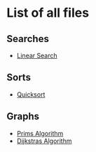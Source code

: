 # List of all files

## Searches
  * [Linear Search](https://github.com/TheAlgorithms/OCaml/blob/master/searches/linear_search.ml)

## Sorts
  * [Quicksort](https://github.com/TheAlgorithms/OCaml/blob/master/Sorts/quicksort.ml)
  
## Graphs
  * [Prims Algorithm](./Graphs/prims.ml) 
  * [Dijkstras Algorithm](./Graphs/dijkstra.ml)
